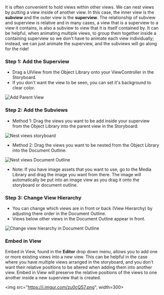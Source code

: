 It is often convenient to hold views within other views. We can nest views by putting a view inside of another view. In this case, the inner view is the **subview** and the outer view is the **superview**. The relationship of subview and superview is relative and in many cases, a view that is a superview to a view it contains, is also a subview to view that it is itself contained by. It can be helpful, when animating multiple views, to group them together inside a containing superview so we don't have to animate each view individually; instead, we can just animate the superview, and the subviews will go along for the ride!

### Step 1: Add the Superview
- Drag a UIView from the Object Library onto your ViewController in the Storyboard.
- If you don't want the view to be seen, you can set it's background to clear color.  
  
![Add Parent View](https://i.imgur.com/EiFqzJw.gif)  

### Step 2: Add the Subviews 
- Method 1: Drag the views you want to be add inside your superview from the Object Library into the parent view in the Storyboard. 
   
![Nest views storyboard](https://i.imgur.com/xO3D7Zs.gif)

- Method 2: Drag the views you want to be nested from the Object Library into the Document Outline.
  
![Nest views Document Outline](https://i.imgur.com/KYwswIt.gif)  

- Note: If you have image assets that you want to use, go to the Media Library and drag the image you want from there. The image will automatically be put into an image view as you drag it onto the storyboard or document outline.

### Step 3: Change View Hierarchy  
- You can change which views are in front or back (View Hierarchy) by adjusting there order in the Document Outline.
- Views below other views in the Document Outline appear in front.    
  
![Change view hierarchy in Document Outline](https://i.imgur.com/EMz8KjY.gif) 

### Embed in View

Embed in View, found in the **Editor** drop down menu, allows you to add one or more existing views into a new view. This can be helpful in the case where you have multiple views arranged in the storyboard, and you don't want their relative positions to be altered when adding them into another view. Embed in View will preserve the relative positions of the views to one another inside a new superview that is created.

<img src="https://i.imgur.com/zu0cQS7.png", width=300> 
